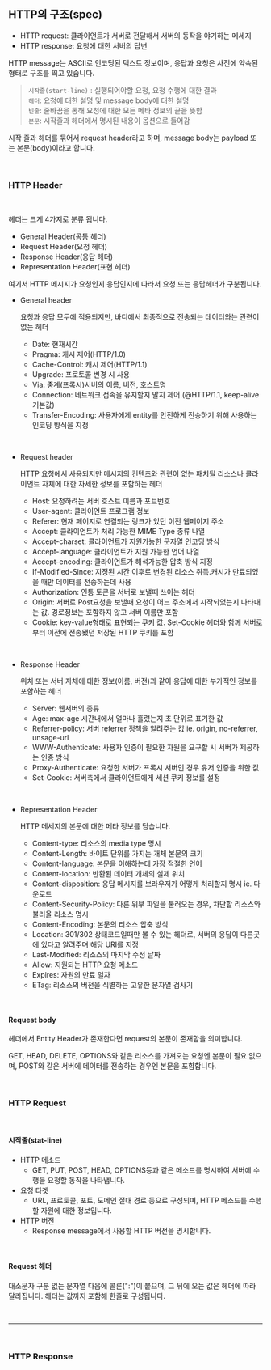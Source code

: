 ## HTTP의 구조(spec)

- HTTP request: 클라이언트가 서버로 전달해서 서버의 동작을 야기하는 메세지
- HTTP response: 요청에 대한 서버의 답변

HTTP message는 ASCII로 인코딩된 텍스트 정보이며, 응답과 요청은 사전에 약속된 형태로 구조를 띄고 있습니다.

> `시작줄(start-line)` : 실행되어야할 요청, 요청 수행에 대한 결과<br>
> `헤더`: 요청에 대한 설명 및 message body에 대한 설명<br>
> `빈줄`: 줄바꿈을 통해 요청에 대한 모든 메타 정보의 끝을 뜻함<br>
> `본문`: 시작줄과 헤더에서 명시된 내용이 옵션으로 들어감

시작 줄과 헤더를 묶어서 request header라고 하며, message body는 payload 또는 본문(body)이라고 합니다.

<br>

### HTTP Header

<br>

헤더는 크게 4가지로 분류 됩니다.
- General Header(공통 헤더)
- Request Header(요청 헤더)
- Response Header(응답 헤더)
- Representation Header(표현 헤더)

여기서 HTTP 메시지가 요청인지 응답인지에 따라서 요청 또는 응답헤더가 구분됩니다.


- General header

    요청과 응답 모두에 적용되지만, 바디에서 최종적으로 전송되는 데이터와는 관련이 없는 헤더

    - Date: 현재시간
    - Pragma: 캐시 제어(HTTP/1.0)
    - Cache-Control: 캐시 제어(HTTP/1.1)
    - Upgrade: 프로토콜 변경 시 사용
    - Via: 중계(프록시)서버의 이름, 버전, 호스트명
    - Connection: 네트워크 접속을 유지할지 말지 제어.(@HTTP/1.1, keep-alive 기본값)
    - Transfer-Encoding: 사용자에게 entity를 안전하게 전송하기 위해 사용하는 인코딩 방식을 지정

<br>

- Request header
    
    HTTP 요청에서 사용되지만 메시지의 컨텐츠와 관련이 없는 패치될 리소스나 클라이언트 자체에 대한 자세한 정보를 포함하는 헤더
    - Host: 요청하려는 서버 호스트 이름과 포트번호
    - User-agent: 클라이언트 프로그램 정보
    - Referer: 현재 페이지로 연결되는 링크가 있던 이전 웹페이지 주소
    - Accept: 클라이언트가 처리 가능한 MIME Type 종류 나열
    - Accept-charset: 클라이언트가 지원가능한 문자열 인코딩 방식
    - Accept-language: 클라이언트가 지원 가능한 언어 나열
    - Accept-encoding: 클라이언트가 해석가능한 압축 방식 지정
    - If-Modified-Since: 지정된 시간 이후로 변경된 리소스 취득.캐시가 만료되었을 때만 데이터를 전송하는데 사용
    - Authorization: 인틍 토큰을 서버로 보낼때 쓰이는 헤더
    - Origin: 서버로 Post요청을 보낼때 요청이 어느 주소에서 시작되었는지 나타내는 값. 경로정보는 포함하지 않고 서버 이름만 포함
    - Cookie: key-value형태로 표현되는 쿠키 값. Set-Cookie 헤더와 함께 서버로부터 이전에 전송됐던 저장된 HTTP 쿠키를 포함

<br>

- Response Header

    위치 또는 서버 자체에 대한 정보(이름, 버전)과 같이 응답에 대한 부가적인 정보를 포함하는 헤더

    - Server: 웹서버의 종류
    - Age: max-age 시간내에서 얼마나 흘렀는지 초 단위로 표기한 값
    - Referrer-policy: 서버 referrer 정책을 알려주는 값 ie. origin, no-referrer, unsage-url
    - WWW-Authenticate: 사용자 인증이 필요한 자원을 요구할 시 서버가 제공하는 인증 방식
    - Proxy-Authenticate: 요청한 서버가 프록시 서버인 경우 유저 인증을 위한 값
    - Set-Cookie: 서버측에서 클라이언트에게 세션 쿠키 정보를 설정

<br>

- Representation Header

    HTTP 메세지의 본문에 대한 메타 정보를 담습니다.
    - Content-type: 리소스의 media type 명시
    - Content-Length: 바이트 단위를 가지는 개체 본문의 크기
    - Content-language: 본문을 이해하는데 가장 적절한 언어
    - Content-location: 반환된 데이터 개체의 실제 위치
    - Content-disposition: 응답 메시지를 브라우저가 어떻게 처리할지 명시 ie. 다운로드
    - Content-Security-Policy: 다른 위부 파일을 불러오는 경우, 차단할 리소스와 불러올 리소스 명시
    - Content-Encoding: 본문의 리소스 압축 방식
    - Location: 301/302 상태코드일때만 볼 수 있는 헤더로, 서버의 응답이 다른곳에 있다고 알려주며 해당 URI를 지정
    - Last-Modified: 리소스의 마지막 수정 날짜
    - Allow: 지원되는 HTTP 요청 메소드
    - Expires: 자원의 만료 일자
    - ETag: 리소스의 버전을 식별하는 고유한 문자열 검사기


<br>

#### Request body

헤더에서 Entity Header가 존재한다면 request의 본문이 존재함을 의미합니다. 

GET, HEAD, DELETE, OPTIONS와 같은 리소스를 가져오는 요청엔 본문이 필요 없으며, POST와 같은 서버에 데이터를 전송하는 경우엔 본문을 포함합니다.


<br>

### HTTP Request

<br>

#### 시작줄(stat-line)

- HTTP 메소드
    - GET, PUT, POST, HEAD, OPTIONS등과 같은 메소드를 명시하여 서버에 수행을 요청할 동작을 나타냅니다. 
- 요청 타겟
    - URL, 프로토콜, 포트, 도메인 절대 경로 등으로 구성되며, HTTP 메소드를 수행할 자원에 대한 정보입니다.
- HTTP 버전
    - Response message에서 사용할 HTTP 버전을 명시합니다.

<br>

#### Request 헤더


대소문자 구분 없는 문자열 다음에 콜론(":")이 붙으며, 그 뒤에 오는 값은 헤더에 따라 달라집니다. 헤더는 값까지 포함해 한줄로 구성됩니다.


<br>

---

<br>

### HTTP Response
